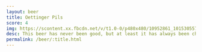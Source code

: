 ```yaml
---
layout: beer
title: Oettinger Pils
score: 4
img: https://scontent.xx.fbcdn.net/v/t1.0-0/p480x480/10952861_10153055792233745_5985463992710631340_n.jpg?oh=64c9215f3ff3947f703ff3be72ece563&oe=590BEC45
desc: This beer has never been good, but at least it has always been cheap
permalink: /beer/:title.html
---
```

